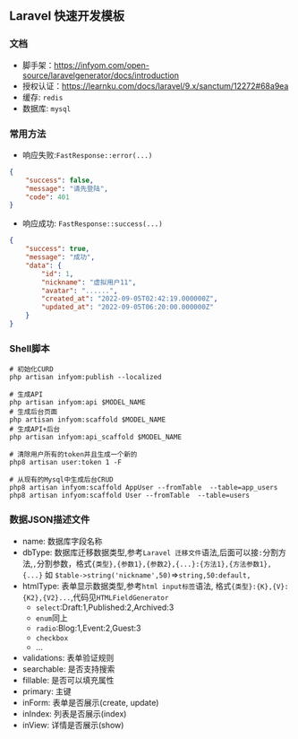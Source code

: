 ## Laravel 快速开发模板

### 文档

- 脚手架：https://infyom.com/open-source/laravelgenerator/docs/introduction
- 授权认证：https://learnku.com/docs/laravel/9.x/sanctum/12272#68a9ea
- 缓存: `redis`
- 数据库: `mysql`

### 常用方法

- 响应失败:`FastResponse::error(...)`

```json
{
    "success": false,
    "message": "请先登陆",
    "code": 401
}
```

- 响应成功: `FastResponse::success(...)`

```json
{
    "success": true,
    "message": "成功",
    "data": {
        "id": 1,
        "nickname": "虚拟用户11",
        "avatar": "......",
        "created_at": "2022-09-05T02:42:19.000000Z",
        "updated_at": "2022-09-05T06:20:00.000000Z"
    }
}
```

### Shell脚本

```shell
# 初始化CURD
php artisan infyom:publish --localized 

# 生成API
php artisan infyom:api $MODEL_NAME
# 生成后台页面
php artisan infyom:scaffold $MODEL_NAME
# 生成API+后台
php artisan infyom:api_scaffold $MODEL_NAME 

# 清除用户所有的token并且生成一个新的
php8 artisan user:token 1 -F

# 从现有的Mysql中生成后台CRUD
php8 artisan infyom:scaffold AppUser --fromTable  --table=app_users 
php8 artisan infyom:scaffold User --fromTable  --table=users 

```

### 数据JSON描述文件

- name: 数据库字段名称
- dbType: 数据库迁移数据类型,参考`Laravel 迁移文件`语法,后面可以接`:`分割方法,`,`分割参数，格式`{类型},{参数1},{参数2},{...}:{方法1},{方法参数1},{...}` 如 `$table->string('nickname',50)`=>`string,50:default,`
- htmlType: 表单显示数据类型,参考`html input标签`语法, 格式`{类型}:{K},{V}:{K2},{V2}...`,代码见`HTMLFieldGenerator`
  - `select`:Draft:1,Published:2,Archived:3
  - `enum`同上
  - `radio`:Blog:1,Event:2,Guest:3
  - `checkbox`
  - ...
- validations: 表单验证规则
- searchable: 是否支持搜索
- fillable: 是否可以填充属性
- primary: 主键
- inForm: 表单是否展示(create, update)
- inIndex: 列表是否展示(index)
- inView: 详情是否展示(show)

